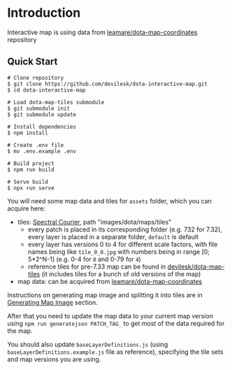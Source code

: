# Introduction

Interactive map is using data from [leamare/dota-map-coordinates](https://github.com/leamare/dota-map-coordinates) repository

## Quick Start

```
# Clone repository
$ git clone https://github.com/devilesk/dota-interactive-map.git
$ cd dota-interactive-map

# Load dota-map-tiles submodule 
$ git submodule init
$ git submodule update

# Install dependencies
$ npm install

# Create .env file
$ mv .env.example .env

# Build project
$ npm run build

# Serve build
$ npx run serve
```

You will need some map data and tiles for `assets` folder, which you can acquire here:

- tiles: [Spectral Courier](https://spectral.gg/reshub), path "images/dota/maps/tiles"
  - every patch is placed in its corresponding folder (e.g. 732 for 7.32), every layer is placed in a separate folder, `default` is default
  - every layer has versions 0 to 4 for different scale factors, with file names being like `tile_0_0.jpg` with numbers being in range [0; 5*2^N-1] (e.g. 0-4 for `0` and 0-79 for `4`)
  - reference tiles for pre-7.33 map can be found in [devilesk/dota-map-tiles](https://github.com/devilesk/dota-map-tiles) (it includes tiles for a bunch of old versions of the map)
- map data: can be acquired from [leamare/dota-map-coordinates](https://github.com/leamare/dota-map-coordinates)

Instructions on generating map image and splitting it into tiles are in [Generating Map Image](05-mapimage.md) section.

After that you need to update the map data to your current map version using `npm run generatejson PATCH_TAG_` to get most of the data required for the map.

You should also update `baseLayerDefinitions.js` (using `baseLayerDefinitions.example.js` file as reference), specifying the tile sets and map versions you are using.

